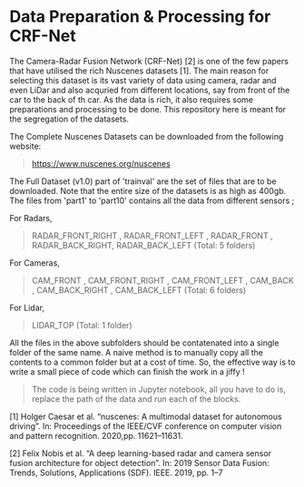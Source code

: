 # Data Preparation & Processing for CRF-Net
The Camera-Radar Fusion Network (CRF-Net) [2] is one of the few papers that have utilised the rich Nuscenes datasets [1]. The main reason for selecting this dataset is its vast variety of data using camera, radar and even LiDar and also acquried from different locations, say from front of the car to the back of th car. As the data is rich, it also requires some preparations and processing to be done. This repository here is meant for the segregation of the datasets. 

The Complete Nuscenes Datasets can be downloaded from the following website: 
> https://www.nuscenes.org/nuscenes

The Full Dataset (v1.0) part of 'trainval' are the set of files that are to be downloaded. Note that the entire size of the datasets is as high as 400gb. 
The files from 'part1' to 'part10' contains all the data from different sensors ;

For Radars, 
> RADAR_FRONT_RIGHT , RADAR_FRONT_LEFT , RADAR_FRONT , RADAR_BACK_RIGHT, RADAR_BACK_LEFT (Total: 5 folders)

For Cameras, 
> CAM_FRONT , CAM_FRONT_RIGHT , CAM_FRONT_LEFT , CAM_BACK , CAM_BACK_RIGHT , CAM_BACK_LEFT (Total: 6 folders)

For Lidar, 
>LIDAR_TOP (Total: 1 folder)

All the files in the above subfolders should be contatenated into a single folder of the same name. A naive method is to manually copy all the contents to a common folder but at a cost of time. So, the effective way is to write a small piece of code which can finish the work in a jiffy ! 

>The code is being written in Jupyter notebook, all you have to do is, replace the path of the data and run each of the blocks. 



[1] Holger Caesar et al. “nuscenes: A multimodal dataset for autonomous driving”. In: Proceedings of the IEEE/CVF conference on computer vision and pattern recognition. 2020,pp. 11621–11631.

[2] Felix Nobis et al. “A deep learning-based radar and camera sensor fusion architecture for object detection”. In: 2019 Sensor Data Fusion: Trends, Solutions, Applications (SDF). IEEE. 2019, pp. 1–7
